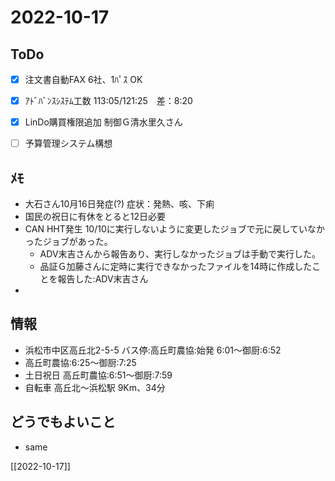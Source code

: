 # 2022-10-17

## ToDo
- [x] 注文書自動FAX 6社、1ﾊﾟｽ OK
- [x] ｱﾄﾞﾊﾞﾝｽｼｽﾃﾑ工数 113:05/121:25　差：8:20
- [x] LinDo購買権限追加 制御Ｇ清水里久さん
- [ ] 予算管理システム構想


## ﾒﾓ
- 大石さん10月16日発症(?) 症状：発熱、咳、下痢
- 国民の祝日に有休をとると12日必要
- CAN HHT発生 10/10に実行しないように変更したジョブで元に戻していなかったジョブがあった。
	- ADV末吉さんから報告あり、実行しなかったジョブは手動で実行した。
	- 品証Ｇ加藤さんに定時に実行できなかったファイルを14時に作成したことを報告した:ADV末吉さん
- 


## 情報
- 浜松市中区高丘北2-5-5 バス停:高丘町農協:始発 6:01～御厨:6:52
- 高丘町農協:6:25～御厨:7:25
- 土日祝日 高丘町農協:6:51～御厨:7:59
- 自転車 高丘北～浜松駅 9Km、34分

## どうでもよいこと
- same


[[2022-10-17]]


